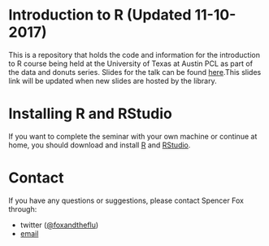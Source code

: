 # Introduction to R (Updated 11-10-2017)
This is a repository that holds the code and information for the introduction to R course being held at the University of Texas at Austin PCL as part of the data and donuts series. Slides for the talk can be found [here](http://www.slideshare.net/SpencerFox/introduction-to-r-short-course-fall-2016).This slides link will be updated when new slides are hosted by the library.

# Installing R and RStudio
If you want to complete the seminar with your own machine or continue at home, you should download and install [R](https://cran.revolutionanalytics.com/) and [RStudio](https://www.rstudio.com/products/rstudio/download/).

# Contact
If you have any questions or suggestions, please contact Spencer Fox through:

- twitter ([@foxandtheflu](https://twitter.com/foxandtheflu))
- [email](mailto:spncrfx@gmail.com)
